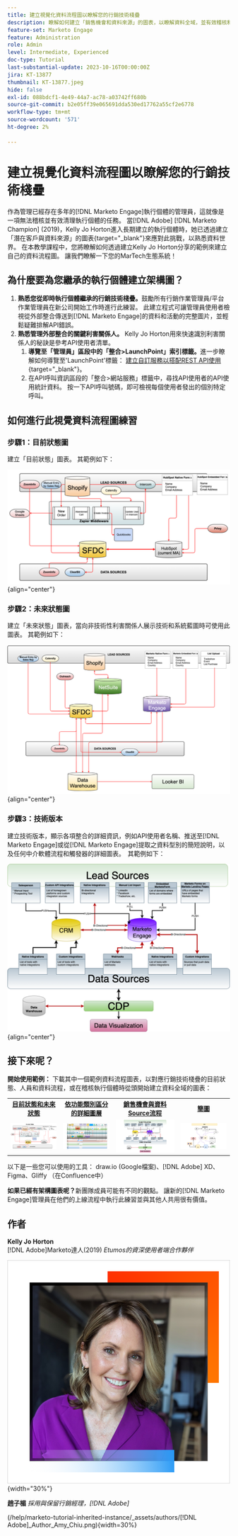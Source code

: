 ```yaml
---
title: 建立視覺化資料流程圖以瞭解您的行銷技術棧疊
description: 瞭解如何建立「銷售機會和資料來源」的圖表，以瞭解資料全域，並有效稽核和整理執行個體。
feature-set: Marketo Engage
feature: Administration
role: Admin
level: Intermediate, Experienced
doc-type: Tutorial
last-substantial-update: 2023-10-16T00:00:00Z
jira: KT-13877
thumbnail: KT-13877.jpeg
hide: false
exl-id: 088bdcf1-4e49-44a7-ac78-a03742ff680b
source-git-commit: b2e05ff39e065691dda530ed17762a55cf2e6778
workflow-type: tm+mt
source-wordcount: '571'
ht-degree: 2%

---
```


# 建立視覺化資料流程圖以瞭解您的行銷技術棧疊

作為管理已經存在多年的[!DNL Marketo Engage]執行個體的管理員，這就像是一項無法稽核並有效清理執行個體的任務。 當[!DNL Adobe] [!DNL Marketo Champion] (2019)，Kelly Jo Horton進入長期建立的執行個體時，她已透過建立「潛在客戶與資料來源」的圖表[](https://nation.marketo.com/t5/employee-blogs/understand-your-marketing-technology-and-data-create-this/ba-p/296774){target="_blank"}來應對此挑戰，以熟悉資料世界。 在本教學課程中，您將瞭解如何透過建立Kelly Jo Horton分享的範例來建立自己的資料流程圖。 讓我們瞭解一下您的MarTech生態系統！

## 為什麼要為您繼承的執行個體建立架構圖？

1. **熟悉您從即時執行個體繼承的行銷技術棧疊。**&#x200B;鼓勵所有行銷作業管理員/平台作業管理員在新公司開始工作時進行此練習。 此建立程式可讓管理員使用者檢視從外部整合傳送到[!DNL Marketo Engage]的資料和活動的完整圖片，並輕鬆疑難排解API錯誤。
2. **熟悉管理外部整合的關鍵利害關係人。** Kelly Jo Horton用來快速識別利害關係人的秘訣是參考API使用者清單。
   1. **導覽至「管理員」區段中的「整合>LaunchPoint」索引標籤。**&#x200B;進一步瞭解如何導覽至&#39;LaunchPoint&#39;標籤： [建立自訂服務以搭配REST API使用](https://experienceleague.adobe.com/docs/marketo/using/product-docs/administration/additional-integrations/create-a-custom-service-for-use-with-rest-api.html){target="_blank"}。
   2. 在API呼叫資訊區段的「整合>網站服務」標籤中，尋找API使用者的API使用統計資料。 按一下API呼叫號碼，即可檢視每個使用者發出的個別特定呼叫。

## 如何進行此視覺資料流程圖練習

### 步驟1：目前狀態圖

建立「目前狀態」圖表。 其範例如下：

![目前的狀態圖表](/help/marketo-tutorial-inherited-instance/_assets/data-flow-diagram/Current_State_Lead_Data_Sources_KellyJo_Horton.png){align="center"}


### 步驟2：未來狀態圖

建立「未來狀態」圖表，當向非技術性利害關係人展示技術和系統藍圖時可使用此圖表。 其範例如下：

![未來狀態圖表](/help/marketo-tutorial-inherited-instance/_assets/data-flow-diagram/Future-State-Lead-Data-Sources-KellyJo-Horton.png){align="center"}

### 步驟3：技術版本

建立技術版本，顯示各項整合的詳細資訊，例如API使用者名稱、推送至[!DNL Marketo Engage]或從[!DNL Marketo Engage]提取之資料型別的簡短說明，以及任何中介軟體流程和觸發器的詳細圖表。  其範例如下：

![技術版本](/help/marketo-tutorial-inherited-instance/_assets/data-flow-diagram/Lead-Data-Source-Diagram-KellyJo-Horton.png){align="center"}


## 接下來呢？

**開始使用範例：**
下載其中一個範例資料流程圖表，以對應行銷技術棧疊的目前狀態、人員和資料流程，或在稽核執行個體時從頭開始建立資料全域的圖表：


<table style="table-layout:fixed">
   <tr>  
      <td style="border: 0;">
      <div style="text-align: center;">
          <a href="./_assets/downloads/Current_Future_State_Lead_Data_Sources.zip">
            <strong>目前狀態和未來狀態</strong>
         </a>
      </div>
      </td>
      <td style="border: 0;">
      <div style="text-align: center;">
         <a href="./_assets/downloads/Detailed_Layers_by_Functional_Category_Stacked_Technologies.zip">
         <strong>依功能類別區分的詳細圖層</strong>   
         </a>
      </div>
      </td>
      <td style="border: 0;">
         <div style="text-align: center;">
         <a href="./_assets/downloads/Lead_Data_Source.zip">
           <strong>銷售機會與資料Source流程</strong>  
         </a>
         </div>
       </td> 
       <td style="border: 0;">
         <div style="text-align: center;">
         <a href="./_assets/downloads/Simple_World_Class_Stage_Stack.zip">
          <strong>簡圖</strong>  
         </a>
         </div>
        </td>  
   </tr>
   <tr>
    <td style="border: 0;">
         <div>
          <img alt="目前狀態與未來狀態圖表" src="./_assets/Thumbnail_Current-Future State Lead_Data Sources_KellyJo_Horton.png"/>
         </a>
      </div>
      </td>
      <td style="border: 0;">
         <div>
         <a href="./_assets/downloads/Detailed_Layers_by_Functional_Category_Stacked_Technologies.zip">
         <img alt="依功能類別區分的詳細圖層圖" src="./_assets/Thumbnail_Detailed_Layers_by_Functional_Category_Stacked_Technologies_KellyJo_Horton.png" />
       </a>
         </div>
      </td>
       <td style="border: 0;">
         <div>
            <a href="./_assets/downloads/Lead_Data_Source.zip">
         <img alt="潛在客戶與資料Source流程圖" src="./_assets/Thumbnail_Lead-Data Source Diagram_KellyJo_Horton.png" />
         </a>
         </div>
      </td>
     <td style="border: 0;">
         <div>
            <a href="./_assets/downloads/Simple_World_Class_Stage_Stack.zip">
             <img alt="簡化圖表" src="./_assets/Thumbnail_Simple_World_Class_Stage_Stack.png" />
         </a>
         </div>
      </td>
</table>

以下是一些您可以使用的工具： draw.io (Google檔案)、[!DNL Adobe] XD、Figma、Gliffy （在Confluence中）

**如果已經有架構圖表呢？**&#x200B;新團隊成員可能有不同的觀點。 讓新的[!DNL Marketo Engage]管理員在他們的上線流程中執行此練習並與其他人共用很有價值。

## 作者

**Kelly Jo Horton**\
[!DNL Adobe]Marketo達人(2019)
*Etumos的資深使用者端合作夥伴*

![Kelly Jo Horton](/help/marketo-tutorial-inherited-instance/_assets/authors/Customer_Author_Kelly_Jo_Horton.png){width="30%"}

**趙子楣**
*採用與保留行銷經理，[!DNL Adobe]*

(/help/marketo-tutorial-inherited-instance/_assets/authors/[!DNL Adobe]_Author_Amy_Chiu.png){width=30%}
